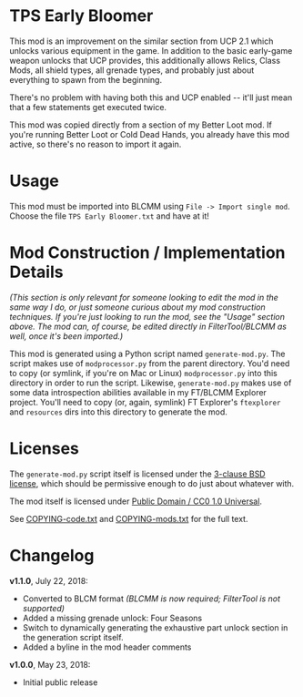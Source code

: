 TPS Early Bloomer
=================

This mod is an improvement on the similar section from UCP 2.1 which unlocks
various equipment in the game.  In addition to the basic early-game weapon
unlocks that UCP provides, this additionally allows Relics, Class Mods, all
shield types, all grenade types, and probably just about everything to spawn
from the beginning.

There's no problem with having both this and UCP enabled -- it'll just mean
that a few statements get executed twice.

This mod was copied directly from a section of my Better Loot mod.  If you're
running Better Loot or Cold Dead Hands, you already have this mod active, so
there's no reason to import it again.

Usage
=====

This mod must be imported into BLCMM using `File -> Import single mod`.
Choose the file `TPS Early Bloomer.txt` and have at it!

Mod Construction / Implementation Details
=========================================

*(This section is only relevant for someone looking to edit the mod in the
same way I do, or just someone curious about my mod construction techniques.
If you're just looking to run the mod, see the "Usage" section above.  The
mod can, of course, be edited directly in FilterTool/BLCMM as well, once it's
been imported.)*

This mod is generated using a Python script named `generate-mod.py`.  The
script makes use of `modprocessor.py` from the parent directory.  You'd need
to copy (or symlink, if you're on Mac or Linux) `modprocessor.py` into this
directory in order to run the script.  Likewise, `generate-mod.py` makes
use of some data introspection abilities available in my FT/BLCMM Explorer
project.  You'll need to copy (or, again, symlink) FT Explorer's `ftexplorer`
and `resources` dirs into this directory to generate the mod.

Licenses
========

The `generate-mod.py` script itself is licensed under the
[3-clause BSD license](https://opensource.org/licenses/BSD-3-Clause),
which should be permissive enough to do just about whatever with.

The mod itself is licensed under
[Public Domain / CC0 1.0 Universal](https://creativecommons.org/publicdomain/zero/1.0/).

See [COPYING-code.txt](../COPYING-code.txt) and [COPYING-mods.txt](../COPYING-mods.txt)
for the full text.

Changelog
=========

**v1.1.0**, July 22, 2018:
 * Converted to BLCM format *(BLCMM is now required; FilterTool is not supported)*
 * Added a missing grenade unlock: Four Seasons
 * Switch to dynamically generating the exhaustive part unlock section in the
   generation script itself.
 * Added a byline in the mod header comments

**v1.0.0**, May 23, 2018:
 * Initial public release
